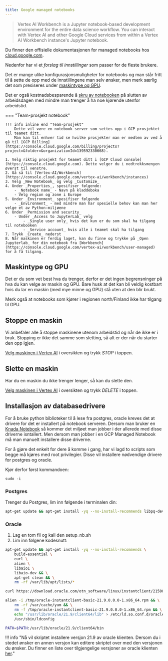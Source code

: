 ```yaml
---
title: Google managed notebooks
---
```


> Vertex AI Workbench is a Jupyter notebook-based development environment for the entire data science workflow. 
> You can interact with Vertex AI and other Google Cloud services from within a Vertex AI Workbench instance's Jupyter notebook.

Du finner den offisielle dokumentasjonen for managed notebooks hos [cloud.google.com](https://cloud.google.com/vertex-ai/docs/workbench/introduction).

Nedenfor har vi et _forslag til innstillinger_ som passer for de fleste brukere.

Det er mange ulike konfigurasjonsmuligheter for notebooks og man står fritt til å sette de opp med de innstillingene man selv ønsker, men merk særlig det som presiseres under [maskintype og GPU](#maskintype-og-gpu).

Det er også kostnadsbesparende å [skru av notebooken](#stoppe-en-maskin) på slutten av arbeidsdagen med mindre man trenger å ha noe kjørende utenfor arbeidstid.

=== "Team-prosjekt notebook"

    !!! info inline end "Team-prosjekt"
        Dette vil være en notebook server som settes opp i GCP prosjektet til teamet ditt.
        Man kan til enhver tid se hvilke prosjekter man er medlem av ved å gå til [GCP Billing](https://console.cloud.google.com/billing/projects?project=&folder=&organizationId=139592330668).

    1. Velg riktig prosjekt for teamet ditt i [GCP Cloud console](https://console.cloud.google.com). Dette velger du i nedtrekksmenyen øverst til venstre.
    2. Gå så til [Vertex-AI/Workbench](https://console.cloud.google.com/vertex-ai/workbench/instances)
    3. Velg _New Notebook_ og velg _Customize_
    4. Under _Properties_, spesifiser følgende:
        - _Notebook name_ - Navn på kladdeboka
        - Velg region og zone i Europe
    5. Under _Environment_ spesifiser følgende
        - _Environment_ - med mindre man har spesielle behov kan man her velge et av Python-miljøene
    6. Under _Permission and security_
        - Under _Access to JupyterLab_ velg
            - _Single user only_ hvis det kun er du som skal ha tilgang til notebooken
            - _Service account_ hvis alle i teamet skal ha tilgang
    7. Trykk _Create_ nederst
    8. Når maskinen er ferdig laget, kan du finne og trykke på _Open Jupyterlab_ for din notebook fra [Workbench](https://console.cloud.google.com/vertex-ai/workbench/user-managed) for å få tilgang.

## Maskintype og GPU
Det er du som vet best hva du trenger, derfor er det ingen begrensninger på hva du kan velge av maskin og GPU.
Bare husk at det kan bli veldig kostbart hvis du lar en maskin (med mye minne og GPU) stå uten at den blir brukt.

Merk også at notebooks som kjører i regionen north/Finland ikke har tilgang til GPU.

## Stoppe en maskin
Vi anbefaler alle å stoppe maskinene utenom arbeidstid og når de ikke er i bruk.
Stopping er ikke det samme som sletting, så alt er der når du starter den opp igjen.

[Velg maskinen i Vertex AI](https://console.cloud.google.com/vertex-ai/workbench/instances) i oversikten og trykk _STOP_ i toppen.


## Slette en maskin
Har du en maskin du ikke trenger lenger, så kan du slette den.

[Velg maskinen i Vertex AI](https://console.cloud.google.com/vertex-ai/workbench/instances) i oversikten og trykk _DELETE_ i toppen.

## Installasjon av databasedrivere
For å bruke python biblioteker til å lese fra postgres, oracle kreves det at drivere for det er installert på notebook serveren. Dersom man bruker en [Knada Notebook](./knada-notebook.md) så kommer det miljøet man jobber i der allerede med disse driverne isntallert. Men dersom man jobber i en GCP Managed Notebook må man manuelt installere disse driverne.

For å gjøre det enkelt for dere å komme i gang, har vi lagd to scripts som begge må kjøres med root privilegier. Disse vil installere nødvendige drivere for postgres og oracle.

Kjør derfor først kommandoen:
```
sudo -i
```

### Postgres
Trenger du Postgres, lim inn følgende i terminalen din:
```bash
apt-get update && apt-get install -yq --no-install-recommends libpq-dev
```

### Oracle
1. Lag en tom fil og kall den setup_nb.sh
2. Lim inn følgene kodesnutt:
```bash
apt-get update && apt-get install -yq --no-install-recommends \
    build-essential \
    curl \
    alien \
    libaio1 \
    libaio-dev && \
    apt-get clean && \
    rm -rf /var/lib/apt/lists/*

curl https://download.oracle.com/otn_software/linux/instantclient/215000/oracle-instantclient-basic-21.9.0.0.0-1.x86_64.rpm > /tmp/oracle-instantclient-basic-21.9.0.0.0-1.x86_64.rpm

alien -i /tmp/oracle-instantclient-basic-21.9.0.0.0-1.x86_64.rpm && \
    rm -rf /var/cache/yum && \
    rm -f /tmp/oracle-instantclient-basic-21.9.0.0.0-1.x86_64.rpm && \
    echo "/usr/lib/oracle/21.9/client64/lib" > /etc/ld.so.conf.d/oracle-instantclient21.9.conf && \
    /usr/sbin/ldconfig

PATH=$PATH:/usr/lib/oracle/21.9/client64/bin
```

!!! info "Nå vil skriptet installere versjon 21.9 av oracle klienten. Dersom du i stedet ønsker en annen versjon kan editere skriptet over med den versjonen du ønsker. Du finner en liste over tilgjengelige versjoner av oracle klienten [her](https://www.oracle.com/cis/database/technologies/instant-client/linux-x86-64-downloads.html)."
